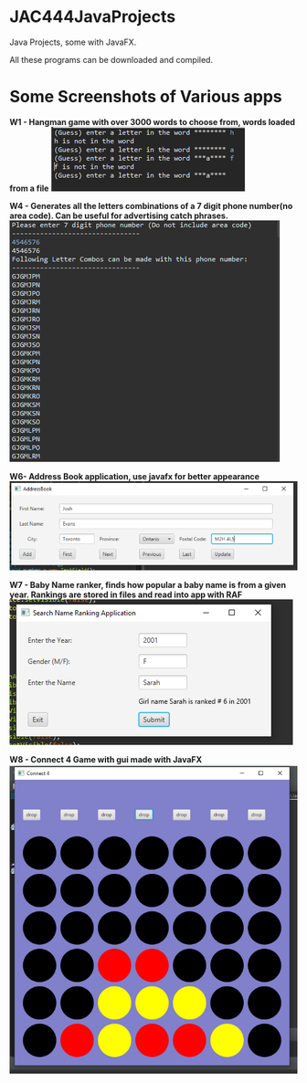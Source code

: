 # JAC444JavaProjects
Java Projects, some with JavaFX.

All these programs can be downloaded and compiled.

# Some Screenshots of Various apps

**W1 - Hangman game with over 3000 words to choose from, words loaded from a file**
![](images/hangman.PNG)

**W4 - Generates all the letters combinations of a 7 digit phone number(no area code). Can be useful for advertising catch phrases.**
![](images/phonenumberletters.PNG)

**W6- Address Book application, use javafx for better appearance**
![](images/w6addressbook.PNG)

**W7 - Baby Name ranker, finds how popular a baby name is from a given year. Rankings are stored in files and read into app with RAF**
![](images/w7babynameranker.PNG)

**W8 - Connect 4 Game with gui made with JavaFX**
![](images/connect4.PNG)





